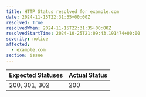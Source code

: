 ```yaml
---
title: HTTP Status resolved for example.com
date: 2024-11-15T22:31:35+00:00Z
resolved: True
resolvedWhen: 2024-11-15T22:31:35+00:00Z
resolvedStartTime: 2024-10-25T21:09:43.191474+00:00
severity: notice
affected:
  - example.com
section: issue
---
```


| Expected Statuses | Actual Status  |
|-------------------|----------------|
| 200, 301, 302 | 200 |
